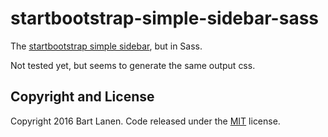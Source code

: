 # startbootstrap-simple-sidebar-sass
The [startbootstrap simple sidebar](https://github.com/BlackrockDigital/startbootstrap-simple-sidebar), but in Sass.

Not tested yet, but seems to generate the same output css.

## Copyright and License

Copyright 2016 Bart Lanen. Code released under the [MIT](https://github.com/Blanen/startbootstrap-simple-sidebar-sass/blob/master/LICENSE) license.
